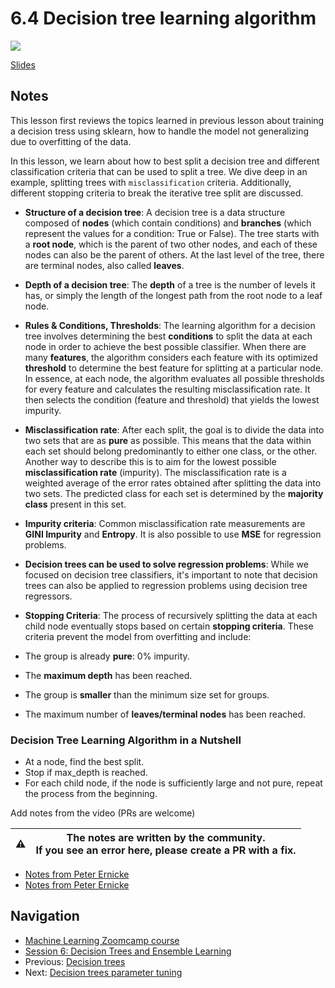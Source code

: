 # 6.4 Decision tree learning algorithm

<a href="https://www.youtube.com/watch?v=XODz6LwKY7g&list=PL3MmuxUbc_hIhxl5Ji8t4O6lPAOpHaCLR"><img src="images/thumbnail-6-04.jpg"></a>

[Slides](https://www.slideshare.net/AlexeyGrigorev/ml-zoomcamp-6-decision-trees-and-ensemble-learning)

## Notes

This lesson first reviews the topics learned in previous lesson about training a decision tress using sklearn, how to handle the model not generalizing due to overfitting of the data.

In this lesson, we learn about how to best split a decision tree and different classification criteria that can be used to split a tree. We dive deep in an example, splitting trees with `misclassification` criteria. Additionally, different stopping criteria to break the iterative tree split are discussed.

* **Structure of a decision tree**: A decision tree is a data structure
composed of **nodes** (which contain conditions) and **branches** (which represent the values for a condition: True or False).  The tree starts with a **root node**, which is the parent of two other nodes, and each of these nodes can also be the parent of others. At the last level of the tree, there are terminal nodes, also called **leaves**.

* **Depth of a decision tree**: The **depth** of a tree is the number of levels it has, or simply the length of the longest path from the root node to a leaf node.

* **Rules & Conditions, Thresholds**: The learning algorithm for a decision tree involves determining the best **conditions** to split the data at each node in order to achieve the best possible classifier. When there are many **features**, the algorithm considers each feature with its optimized **threshold** to determine the best feature for splitting at a particular node. In essence, at each node, the algorithm evaluates all possible thresholds for every feature and calculates the resulting misclassification rate. It then selects the condition
(feature and threshold) that yields the lowest impurity.

* **Misclassification rate**: After each split, the goal is to divide the data into two sets that are as **pure** as possible. This means that the data within each set should belong predominantly to either one class, or the other. Another way to describe this is to aim for the lowest possible **misclassification rate** (impurity). The misclassification rate is a weighted average of the error rates obtained after splitting the data into two sets.  The predicted class for each set is determined by the **majority class** present in this set.

* **Impurity criteria**: Common misclassification rate measurements are **GINI Impurity** and **Entropy**. It is also possible to use **MSE** for regression problems.

* **Decision trees can be used to solve regression problems**: While we focused on decision tree classifiers, it's important to note that decision trees can also be applied to regression problems using decision tree regressors.

* **Stopping Criteria**: The process of recursively splitting the data at each child node eventually stops based on certain **stopping criteria**. These criteria prevent the model from overfitting and include:

* The group is already **pure**: 0% impurity.
* The **maximum depth** has been reached.
* The group is **smaller** than the minimum size set for groups.
* The maximum number of **leaves/terminal nodes** has been reached.

### Decision Tree Learning Algorithm in a Nutshell

* At a node, find the best split.
* Stop if max\_depth is reached.
* For each child node, if the node is sufficiently large and not pure, repeat the process from the beginning.

Add notes from the video (PRs are welcome)

|⚠️|The notes are written by the community.<br>If you see an error here, please create a PR with a fix.|
|---|:-:|

* [Notes from Peter Ernicke](https://knowmledge.com/2023/10/21/ml-zoomcamp-2023-decision-trees-and-ensemble-learning-part-6/)
* [Notes from Peter Ernicke](https://knowmledge.com/2023/10/22/ml-zoomcamp-2023-decision-trees-and-ensemble-learning-part-7/)

## Navigation

* [Machine Learning Zoomcamp course](../)
* [Session 6: Decision Trees and Ensemble Learning](./)
* Previous: [Decision trees](03-decision-trees.md)
* Next: [Decision trees parameter tuning](05-decision-tree-tuning.md)
